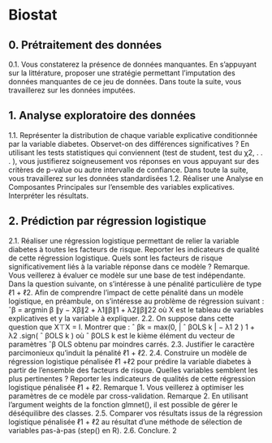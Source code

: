 # Biostat

## 0. Prétraitement des données
0.1. Vous constaterez la présence de données manquantes. En s’appuyant sur la littérature, proposer une
stratégie permettant l’imputation des données manquantes de ce jeu de données.
Dans toute la suite, vous travaillerez sur les données imputées.
## 1. Analyse exploratoire des données
1.1. Représenter la distribution de chaque variable explicative conditionnée par la variable diabetes. Observet-on des différences significatives ? En utilisant les tests statistiques qui conviennent (test de student, test du χ2, . . . ), vous justifierez soigneusement vos réponses en vous appuyant sur des critères de p-value ou autre intervalle de confiance.
Dans toute la suite, vous travaillerez sur les données standardisées
1.2. Réaliser une Analyse en Composantes Principales sur l’ensemble des variables explicatives. Interpréter
les résultats.

## 2. Prédiction par régression logistique
2.1. Réaliser une régression logistique permettant de relier la variable diabetes à toutes les facteurs de
risque. Reporter les indicateurs de qualité de cette régression logistique. Quels sont les facteurs de risque
significativement liés à la variable réponse dans ce modèle ?
Remarque. Vous veillerez à évaluer ce modèle sur une base de test indépendante.
Dans la question suivante, on s’intéresse à une pénalité particulière de type ℓ1 + ℓ2. Afin de comprendre
l’impact de cette pénalité dans un modèle logistique, en préambule, on s’intéresse au problème de régression
suivant :
ˆβ = argmin
β
∥y − Xβ∥2 + λ1∥β∥1 + λ2∥β∥22
où X est le tableau de variables explicatives et y la variable à expliquer.
2.2. On suppose dans cette question que X⊤X = I. Montrer que :
ˆ βk =
max(0, | ˆ βOLS
k | − λ1
2 )
1 + λ2
.sign( ˆ βOLS
k )
où ˆ βOLS
k est le kième élément du vecteur de paramètres ˆβ
OLS obtenu par moindres carrés.
2.3. Justifier le caractère parcimonieux qu’induit la pénalité ℓ1 + ℓ2.
2.4. Construire un modèle de régression logistique pénalisée ℓ1 +ℓ2 pour prédire la variable diabetes à partir
de l’ensemble des facteurs de risque. Quelles variables semblent les plus pertinentes ? Reporter les indicateurs
de qualités de cette régression logistique pénalisée ℓ1 + ℓ2.
Remarque 1. Vous veillerez à optimiser les paramètres de ce modèle par cross-validation.
Remarque 2. En utilisant l’argument weights de la fonction glmnet(), il est possible de gérer le déséquilibre
des classes.
2.5. Comparer vos résultats issus de la régression logistique pénalisée ℓ1 + ℓ2 au résultat d’une méthode de
sélection de variables pas-à-pas (step() en R).
2.6. Conclure.
2
